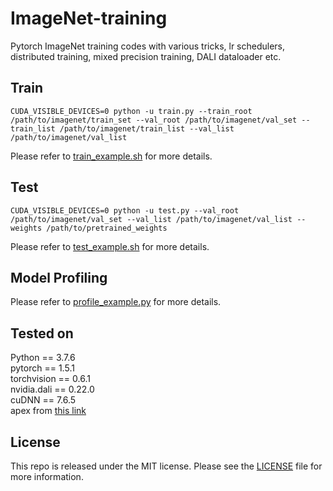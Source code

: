 # ImageNet-training

Pytorch ImageNet training codes with various tricks, lr schedulers, distributed training, mixed precision training, DALI dataloader etc.

## Train
```
CUDA_VISIBLE_DEVICES=0 python -u train.py --train_root /path/to/imagenet/train_set --val_root /path/to/imagenet/val_set --train_list /path/to/imagenet/train_list --val_list /path/to/imagenet/val_list
```

Please refer to [train_example.sh](https://github.com/AberHu/ImageNet-training/blob/master/train_example.sh) for more details.

## Test
```
CUDA_VISIBLE_DEVICES=0 python -u test.py --val_root /path/to/imagenet/val_set --val_list /path/to/imagenet/val_list --weights /path/to/pretrained_weights
```

Please refer to [test_example.sh](https://github.com/AberHu/ImageNet-training/blob/master/test_example.sh) for more details.

## Model Profiling
Please refer to [profile_example.py](https://github.com/AberHu/ImageNet-training/blob/master/profile_example.py) for more details.

## Tested on
Python == 3.7.6 <br>
pytorch == 1.5.1 <br>
torchvision == 0.6.1 <br>
nvidia.dali == 0.22.0 <br>
cuDNN == 7.6.5 <br>
apex from [this link](https://github.com/NVIDIA/apex.git)

## License
This repo is released under the MIT license. Please see the [LICENSE](https://github.com/AberHu/ImageNet-training/blob/master/LICENSE) file for more information.
